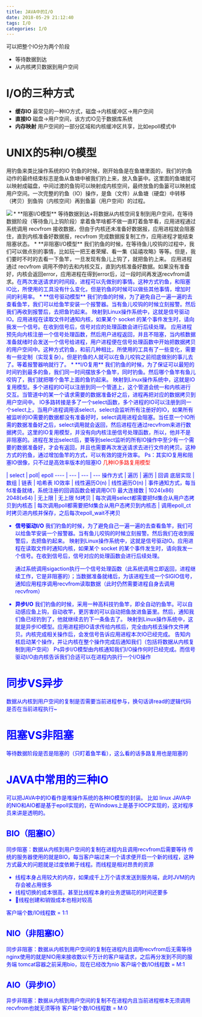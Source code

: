 ```yaml
---
title: JAVA中的I/O
date: 2018-05-29 21:12:40
tags: I/O
categories: I/O
---
```

可以把整个IO分为两个阶段
* 等待数据到达
* 从内核拷贝数据到用户空间
<!-- more -->

# I/O的三种方式
* **缓存IO**
    最常见的一种IO方式，磁盘->内核缓冲区->用户空间
* **直接IO**
    磁盘->用户空间，该方式IO见于数据库系统
* **内存映射**
    用户空间的一部分区域和内核缓冲区共享，比如epoll模式中    

# UNIX的5种I/O模型
用钓鱼来类比操作系统的IO
钓鱼的时候，刚开始鱼是在鱼塘里面的，我们的钓鱼动作的最终结束标志是鱼从鱼塘中被我们钓上来，放入鱼篓中。这里面的鱼塘就可以映射成磁盘，中间过渡的鱼钩可以映射成内核空间，最终放鱼的鱼篓可以映射成用户空间。一次完整的钓鱼（IO）操作，是鱼（文件）从鱼塘（硬盘）中转移（拷贝）到鱼钩（内核空间）再到鱼篓（用户空间）的过程。

<img src='nio2.jpg' align='left'/>
* **阻塞I/O模型**
    等待数据到达+将数据从内核空间复制到用户空间，在等待数据阶段（等待鱼儿上钩阶段）拿着鱼竿啥都不做一直盯着鱼竿看，应用进程通过系统调用 recvfrom 接收数据，但由于内核还未准备好数据报，应用进程就会阻塞住，直到内核准备好数据报，recvfrom 完成数据报复制工作，应用进程才能结束阻塞状态。
* **非阻塞I/O模型**
    我们钓鱼的时候，在等待鱼儿咬钩的过程中，我们可以做点别的事情，比如玩一把王者荣耀、看一集《延禧攻略》等等。但是，我们要时不时的去看一下鱼竿，一旦发现有鱼儿上钩了，就把鱼钓上来。
    应用进程通过 recvfrom 调用不停的去和内核交互，直到内核准备好数据。如果没有准备好，内核会返回error，应用进程在得到error后，过一段时间再发送recvfrom请求。<font color=blue>在两次发送请求的时间段，进程可以先做别的事情。<font>这种方式钓鱼，和阻塞IO比，所使用的工具没有什么变化，但是钓鱼的时候可以做些其他事情，增加时间的利用率。
* **信号驱动模型**
    我们钓鱼的时候，为了避免自己一遍一遍的去查看鱼竿，我们可以给鱼竿安装一个报警器。当有鱼儿咬钩的时候立刻报警。然后我们再收到报警后，去把鱼钓起来。
    映射到Linux操作系统中，这就是信号驱动IO。应用进程在读取文件时通知内核，如果某个 socket 的某个事件发生时，请向我发一个信号。在收到信号后，信号对应的处理函数会进行后续处理。
    应用进程预先向内核注册一个信号处理函数，然后用户进程返回，并且不阻塞，当内核数据准备就绪时会发送一个信号给进程，用户进程便在信号处理函数中开始把数据拷贝的用户空间中。这种方式钓鱼，和前几种相比，所使用的工具有了一些变化，需要有一些定制（实现复杂）。但是钓鱼的人就可以在鱼儿咬钩之前彻底做别的事儿去了。等着报警器响就行了。
* **I/O复用**
    我们钓鱼的时候，为了保证可以最短的时间钓到最多的鱼，我们同一时间摆放多个鱼竿，同时钓鱼。然后哪个鱼竿有鱼儿咬钩了，我们就把哪个鱼竿上面的鱼钓起来。
    映射到Linux操作系统中，这就是IO复用模型。多个进程的IO可以注册到同一个管道上，这个管道会统一和内核进行交互。当管道中的某一个请求需要的数据准备好之后，进程再把对应的数据拷贝到用户空间中。
    IO多路转接是多了一个select函数，多个进程的IO可以注册到同一个select上，当用户进程调用该select，select会监听所有注册好的IO，如果所有被监听的IO需要的数据都没有准备好时，select调用进程会阻塞。当任意一个IO所需的数据准备好之后，select调用就会返回，然后进程在通过recvfrom来进行数据拷贝。这里的IO复用模型，并没有向内核注册信号处理函数，所以，他并不是非阻塞的。进程在发出select后，要等到select监听的所有IO操作中至少有一个需要的数据准备好，才会有返回，并且也需要再次发送请求去进行文件的拷贝。这种方式的钓鱼，通过增加鱼竿的方式，可以有效的提升效率。
    Ps：其实IO复用和阻塞IO很像，只不过是高效率版本的阻塞IO
<font color=red>几种IO多路复用模型</font>

| select | poll| epoll
---- | --- | --- | ---
操作方式 | 遍历 | 遍历 | 回调
底层实现 | 数组 | 链表 | 哈希表
IO效率 | 线性遍历O(n) | 线性遍历O(n) | 事件通知方式，每当fd准备就绪，系统注册的回调函数会被调用O(1)
最大连接数 | 1024(x86) 2048(x64) | 无上限 | 无上限
fd拷贝 | 每次调用select都需要把fd集合从用户态拷贝到内核态 | 每次调用poll都需要把fd集合从用户态拷贝到内核态 | 调用epoll_ct时拷贝进内核并保存，之后每次epoll_wait不拷贝

* **信号驱动I/O**
    我们钓鱼的时候，为了避免自己一遍一遍的去查看鱼竿，我们可以给鱼竿安装一个报警器。当有鱼儿咬钩的时候立刻报警。然后我们在收到报警后，去把鱼钓起来。
    映射到Linux操作系统中，这就是信号驱动IO。应用进程在读取文件时通知内核，如果某个 socket 的某个事件发生时，请向我发一个信号。在收到信号后，信号对应的处理函数会进行后续处理。

    通过系统调用sigaction执行一个信号处理函数（此系统调用立即返回，进程继续工作，它是非阻塞的）；当数据准备就绪后，为该进程生成一个SIGIO信号，通知应用程序调用recvfrom读取数据（此时仍然需要进程自身去调用recvfrom）
* **异步I/O**
    我们钓鱼的时候，采用一种高科技钓鱼竿，即全自动钓鱼竿。可以自动感应鱼上钩，自动收竿，更厉害的可以自动把鱼放进鱼篓里。然后，通知我们鱼已经钓到了，他就继续去钓下一条鱼去了。
    映射到Linux操作系统中，这就是异步IO模型。应用进程把IO请求传给内核后，完全由内核去操作文件拷贝。内核完成相关操作后，会发信号告诉应用进程本次IO已经完成。
    告知内核启动某个操作，并让内核在整个操作完成后通知我们（包括将数据从内核复制到用户空间）
    Ps异步I/O模型由内核通知我们I/O操作何时已经完成。而信号驱动I/O由内核告诉我们合适可以在进程内执行一个I/O操作

# 同步VS异步
数据从内核到用户空间的复制是否需要当前进程参与，换句话讲read的逻辑代码是否在当前进程执行~

# 阻塞VS非阻塞
等待数据阶段是否是阻塞的（只盯着鱼竿看），这么看的话多路复用也是阻塞的

# JAVA中常用的三种IO
可以把JAVA中的IO看作是堆操作系统的各种IO模型的封装。
比如 linux JAVA中的NIO和AIO都是基于epoll实现的，在Windows上是基于IOCP实现的，这对程序员来讲是透明的。
## BIO（阻塞IO）
同步阻塞：数据从内核到用户空间的复制在进程内且调用recvfrom后需要等待
传统的服务器使用的就是BIO，每当客户端过来一个请求便开启一个新的线程，这种方式最大的问题就是过度依赖于线程。而线程是相对昂贵的资源
* 线程本身占用较大的内存，如果成千上万个请求发送到服务端，此时JVM的内存会被占用很多
* 线程切换的成本很高，甚至比线程本身的业务逻辑花的时间还要多
* 线程创建和销毁成本也相对较高

客户端个数/IO线程数 = 1:1

## NIO（非阻塞IO）
同步非阻塞：数据从内核到用户空间的复制在进程内且调用recvfrom后无需等待
nginx使用的就是NIO用来接收数以千万计的客户端请求，之后再分发到不同的服务端
tomcat容器之前采用bio，现在已经改为nio
客户端个数/IO线程数 = M:1

## AIO（异步IO）
异步非阻塞：数据从内核到用户空间的复制不在进程内且当前进程根本无须调用recvfrom也就无须等待
客户端个数/IO线程数 = M:0